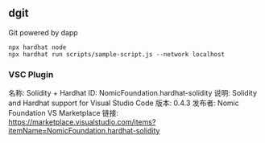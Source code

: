 ## dgit
Git powered by dapp

```
npx hardhat node
npx hardhat run scripts/sample-script.js --network localhost
```

### VSC Plugin
名称: Solidity + Hardhat
ID: NomicFoundation.hardhat-solidity
说明: Solidity and Hardhat support for Visual Studio Code
版本: 0.4.3
发布者: Nomic Foundation
VS Marketplace 链接: https://marketplace.visualstudio.com/items?itemName=NomicFoundation.hardhat-solidity